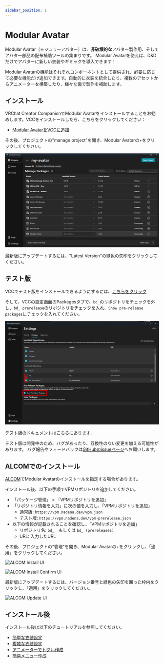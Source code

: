 ```yaml
---
sidebar_position: 1
---
```


# Modular Avatar

Modular Avatar（モジュラーアバター）は、**非破壊的な**アバター製作用、そしてアバター部品の配布補助ツールの集まりです。
Modular Avatarを使えば、D&Dだけでアバターに新しい衣装やギミックを導入できます！

Modular Avatarの機能はそれぞれコンポーネントとして提供され、必要に応じて必要な機能だけ追加できます。自動的に衣装を統合したり、複数のアセットからアニメーターを構築したり、様々な面で製作を補助します。

## インストール

VRChat Creator CompanionでModular Avatarをインストールすることをお勧めします。VCCをインストールしたら、こちらをクリックしてください：
* [Modular AvatarをVCCに追加](vcc://vpm/addRepo?url=https://vpm.nadena.dev/vpm.json)

その後、プロジェクトの"manage project"を開き、Modular Avatarの+をクリックしてください。

![VCC UI](vcc-install.png)

最新版にアップデートするには、"Latest Version"の緑色の矢印をクリックしてください。

## テスト版

VCCでテスト版をインストールできるようにするには、[こちらをクリック](vcc://vpm/addRepo?url=https://vpm.nadena.dev/vpm-prerelease.json)

そして、VCCの設定画面のPackagesタブで、`bd_`のリポジトリをチェックを外し、`bd_ prerelease`のリポジトリをチェックを入れ、`Show pre-release packages`にチェックを入れてください。

![Pre-release settings](prerelease.png)

テスト版のドキュメントは[こちら](https://modular-avatar.nadena.dev/dev)にあります.

テスト版は開発中のため、バグがあったり、互換性のない変更を加える可能性があります。
バグ報告やフィードバックは[GitHubのissueページ](https://github.com/bdunderscore/modular-avatar/issues)へお願いします。

## ALCOMでのインストール

[ALCOM](https://vrc-get.anatawa12.com/ja/alcom/)でModular Avatarのインストールを指定する場合があります。

インストール後、以下の手順でVPMリポジトリを追加してください。
* 「パッケージ管理」 > 「VPMリポジトリを追加」
* 「リポジトリ情報を入力」に次の値を入力し、「VPMリポジトリを追加」
  * 通常版: `https://vpm.nadena.dev/vpm.json`
  * テスト版: `https://vpm.nadena.dev/vpm-prerelease.json`
* 以下の情報が記載されることを確認し、「VPMリポジトリを追加」
  * リポジトリ名: `bd_`　もしくは `bd_ (prereleases)`
  * URL: 入力したURL

その後、プロジェクトの"管理"を開き、Modular Avatarの+をクリックし、「適用」をクリックしてください。

![ALCOM Install UI](alcom-install.png)

![ALCOM Install Confirm UI](alcom-install-confirm.png)

最新版にアップデートするには、バージョン番号と緑色の矢印を囲った枠内をクリックし、「適用」をクリックしてください。

![ALCOM Update UI](alcom-update.png)

## インストール後

インストール後は以下のチュートリアルを参照してください。

* [簡単な衣装設定](/docs/tutorials/clothing)
* [複雑な衣装設定](/docs/tutorials/adv_clothing)
* [アニメーターでトグル作成](/docs/tutorials/object_toggle/)
* [簡易メニュー作成](/docs/tutorials/menu/)